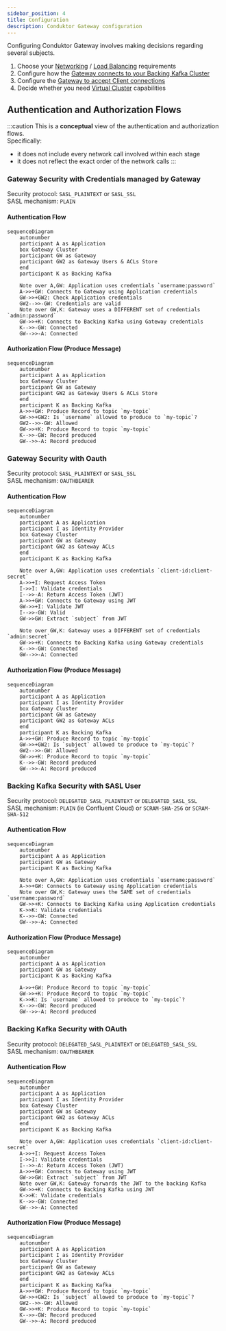 ```yaml
---
sidebar_position: 4
title: Configuration
description: Conduktor Gateway configuration
---
```


Configuring Conduktor Gateway involves making decisions regarding several subjects.

1. Choose your [Networking](../configuration/network.md) / [Load Balancing](../reference/load-balancing.md) requirements
2. Configure how the [Gateway connects to your Backing Kafka Cluster](../configuration/kafka-authentication.md)
3. Configure the [Gateway to accept Client connections](../configuration/client-authentication.md)
4. Decide whether you need [Virtual Cluster](../concepts/virtual-clusters.md) capabilities

## Authentication and Authorization Flows
:::caution
This is a **conceptual** view of the authentication and authorization flows.  
Specifically:
- it does not include every network call involved within each stage
- it does not reflect the exact order of the network calls
:::

### Gateway Security with Credentials managed by Gateway
 
Security protocol: `SASL_PLAINTEXT` or `SASL_SSL`  
SASL mechanism: `PLAIN`
#### Authentication Flow
```mermaid
sequenceDiagram
	autonumber
	participant A as Application 
	box Gateway Cluster
    participant GW as Gateway
    participant GW2 as Gateway Users & ACLs Store
    end
    participant K as Backing Kafka
	
	Note over A,GW: Application uses credentials `username:password`
    A->>+GW: Connects to Gateway using Application credentials
    GW->>+GW2: Check Application credentials
    GW2-->>-GW: Credentials are valid
    Note over GW,K: Gateway uses a DIFFERENT set of credentials `admin:password`
    GW->>+K: Connects to Backing Kafka using Gateway credentials
    K-->>-GW: Connected
    GW-->>-A: Connected
```
#### Authorization Flow (Produce Message)
```mermaid
sequenceDiagram
	autonumber
	participant A as Application 
	box Gateway Cluster
    participant GW as Gateway
    participant GW2 as Gateway Users & ACLs Store
    end
    participant K as Backing Kafka
    A->>+GW: Produce Record to topic `my-topic`
    GW->>+GW2: Is `username` allowed to produce to `my-topic`?
    GW2-->>-GW: Allowed
    GW->>+K: Produce Record to topic `my-topic`
    K-->>-GW: Record produced
    GW-->>-A: Record produced
```

### Gateway Security with Oauth
Security protocol: `SASL_PLAINTEXT` or `SASL_SSL`  
SASL mechanism: `OAUTHBEARER`
#### Authentication Flow
```mermaid
sequenceDiagram
	autonumber
	participant A as Application 
	participant I as Identity Provider
	box Gateway Cluster
    participant GW as Gateway
    participant GW2 as Gateway ACLs
    end
    participant K as Backing Kafka
	
	Note over A,GW: Application uses credentials `client-id:client-secret`
	A->>+I: Request Access Token
	I->>I: Validate credentials
    I-->>-A: Return Access Token (JWT)
    A->>+GW: Connects to Gateway using JWT
    GW->>+I: Validate JWT
    I-->>-GW: Valid
    GW->>GW: Extract `subject` from JWT
    
    Note over GW,K: Gateway uses a DIFFERENT set of credentials `admin:secret`
    GW->>+K: Connects to Backing Kafka using Gateway credentials
    K-->>-GW: Connected
    GW-->>-A: Connected
```
#### Authorization Flow (Produce Message)
```mermaid
sequenceDiagram
	autonumber
	participant A as Application 
	participant I as Identity Provider
	box Gateway Cluster
    participant GW as Gateway
    participant GW2 as Gateway ACLs
    end
    participant K as Backing Kafka
    A->>+GW: Produce Record to topic `my-topic`
    GW->>+GW2: Is `subject` allowed to produce to `my-topic`?
    GW2-->>-GW: Allowed
    GW->>+K: Produce Record to topic `my-topic`
    K-->>-GW: Record produced
    GW-->>-A: Record produced
```

### Backing Kafka Security with SASL User
Security protocol: `DELEGATED_SASL_PLAINTEXT` or `DELEGATED_SASL_SSL`  
SASL mechanism: `PLAIN` (ie Confluent Cloud) or `SCRAM-SHA-256` or `SCRAM-SHA-512`
#### Authentication Flow
```mermaid
sequenceDiagram
	autonumber
	participant A as Application 
    participant GW as Gateway
    participant K as Backing Kafka
    
	Note over A,GW: Application uses credentials `username:password`
    A->>+GW: Connects to Gateway using Application credentials
    Note over GW,K: Gateway uses the SAME set of credentials `username:password`
    GW->>+K: Connects to Backing Kafka using Application credentials
    K->>K: Validate credentials
    K-->>-GW: Connected
    GW-->>-A: Connected
```
#### Authorization Flow (Produce Message)
```mermaid
sequenceDiagram
	autonumber
	participant A as Application 
    participant GW as Gateway
    participant K as Backing Kafka

    A->>+GW: Produce Record to topic `my-topic`
    GW->>+K: Produce Record to topic `my-topic`
    K->>K: Is `username` allowed to produce to `my-topic`?
    K-->>-GW: Record produced
    GW-->>-A: Record produced

```

### Backing Kafka Security with OAuth
Security protocol: `DELEGATED_SASL_PLAINTEXT` or `DELEGATED_SASL_SSL`    
SASL mechanism: `OAUTHBEARER`
#### Authentication Flow
```mermaid
sequenceDiagram
	autonumber
	participant A as Application 
	participant I as Identity Provider
	box Gateway Cluster
    participant GW as Gateway
    participant GW2 as Gateway ACLs
    end
    participant K as Backing Kafka
	
	Note over A,GW: Application uses credentials `client-id:client-secret`
	A->>+I: Request Access Token
	I->>I: Validate credentials
    I-->>-A: Return Access Token (JWT)
    A->>+GW: Connects to Gateway using JWT
    GW->>GW: Extract `subject` from JWT
    Note over GW,K: Gateway forwards the JWT to the backing Kafka
    GW->>+K: Connects to Backing Kafka using JWT
    K->>K: Validate credentials
    K-->>-GW: Connected
    GW-->>-A: Connected
```
#### Authorization Flow (Produce Message)
```mermaid
sequenceDiagram
	autonumber
	participant A as Application 
	participant I as Identity Provider
	box Gateway Cluster
    participant GW as Gateway
    participant GW2 as Gateway ACLs
    end
    participant K as Backing Kafka 
    A->>+GW: Produce Record to topic `my-topic`
    GW->>+GW2: Is `subject` allowed to produce to `my-topic`?
    GW2-->>-GW: Allowed
    GW->>+K: Produce Record to topic `my-topic`
    K-->>-GW: Record produced
    GW-->>-A: Record produced
```